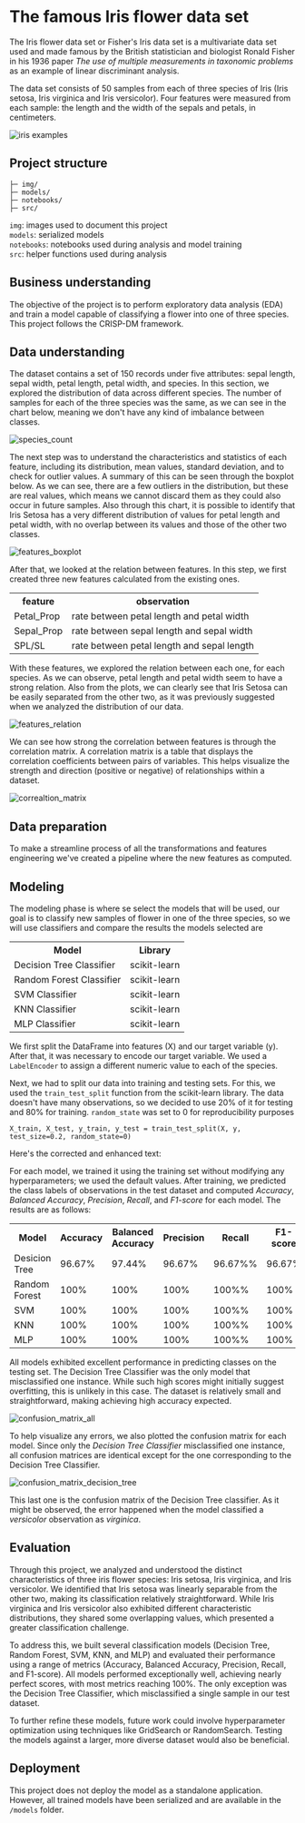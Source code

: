 

# The famous Iris flower data set

The Iris flower data set or Fisher's Iris data set is a multivariate data set used and made famous by the British statistician and biologist Ronald Fisher in his 1936 paper _The use of multiple measurements in taxonomic problems_ as an example of linear discriminant analysis.

The data set consists of 50 samples from each of three species of Iris (Iris setosa, Iris virginica and Iris versicolor). Four features were measured from each sample: the length and the width of the sepals and petals, in centimeters.

![iris examples](img/iris_img.png "Iris examples")

## Project structure

```
├─ img/
├─ models/
├─ notebooks/
├─ src/
```

`img`: images used to document this project <br />
`models`: serialized models <br />
`notebooks`: notebooks used during analysis and model training <br />
`src`: helper functions used during analysis

## Business understanding

The objective of the project is to perform exploratory data analysis (EDA) and train a model capable of classifying a flower into one of three species. This project follows the CRISP-DM framework.

## Data understanding

The dataset contains a set of 150 records under five attributes: sepal length, sepal width, petal length, petal width, and species. In this section, we explored the distribution of data across different species. The number of samples for each of the three species was the same, as we can see in the chart below, meaning we don't have any kind of imbalance between classes.

![species_count](img/species_countplot.png)

The next step was to understand the characteristics and statistics of each feature, including its distribution, mean values, standard deviation, and to check for outlier values. A summary of this can be seen through the boxplot below. As we can see, there are a few outliers in the distribution, but these are real values, which means we cannot discard them as they could also occur in future samples. Also through this chart, it is possible to identify that Iris Setosa has a very different distribution of values for petal length and petal width, with no overlap between its values and those of the other two classes.

![features_boxplot](img/features_boxplot.png)

After that, we looked at the relation between features. In this step, we first created three new features calculated from the existing ones.

<table>
    <tr>
        <th>feature</th>
        <th>observation</th>
    </tr>
    <tr>
        <td>Petal_Prop</td><td>rate between petal length and petal width</td>
    </tr>
     <tr>
        <td>Sepal_Prop</td><td>rate between sepal length and sepal width</td>
    </tr>
         <tr>
        <td>SPL/SL</td><td>rate between petal length and sepal length</td>
    </tr>
</table>

With these features, we explored the relation between each one, for each species. As we can observe, petal length and petal width seem to have a strong relation. Also from the plots, we can clearly see that Iris Setosa can be easily separated from the other two, as it was previously suggested when we analyzed the distribution of our data. 

![features_relation](img/features_scatterplot.png)

We can see how strong the correlation between features is through the correlation matrix. A correlation matrix is a table that displays the correlation coefficients between pairs of variables. This helps visualize the strength and direction (positive or negative) of relationships within a dataset.

![correaltion_matrix](img/correlation_matrix_plot.png)

## Data preparation

To make a streamline process of all the transformations and features engineering we've created a pipeline where the new features as computed.

## Modeling

The modeling phase is where se select the models that will be used, our goal is to classify new samples of flower in one of the three species, so we will use classifiers and compare the results the models selected are

<table>
    <tr>
        <th>Model</th>
        <th>Library</th>
    </tr>
    <tr>
        <td>Decision Tree Classifier</td>
        <td>scikit-learn</td>
    </tr>
    <tr>
        <td>Random Forest Classifier</td>
        <td>scikit-learn</td>        
    </tr>
        <tr>
        <td>SVM Classifier</td>
        <td>scikit-learn</td>        
    </tr>
    </tr>
        <tr>
        <td>KNN Classifier</td>
        <td>scikit-learn</td>        
    </tr>
        </tr>
        <tr>
        <td>MLP Classifier</td>
        <td>scikit-learn</td>        
    </tr>
</table>

We first split the DataFrame into features (X) and our target variable (y). After that, it was necessary to encode our target variable. We used a `LabelEncoder` to assign a different numeric value to each of the species.

Next, we had to split our data into training and testing sets. For this, we used the `train_test_split` function from the scikit-learn library. The data doesn't have many observations, so we decided to use 20% of it for testing and 80% for training. `random_state` was set to 0 for reproducibility purposes

```
X_train, X_test, y_train, y_test = train_test_split(X, y, test_size=0.2, random_state=0)
```

Here's the corrected and enhanced text:

For each model, we trained it using the training set without modifying any hyperparameters; we used the default values. After training, we predicted the class labels of observations in the test dataset and computed _Accuracy_, _Balanced Accuracy_, _Precision_, _Recall_, and _F1-score_ for each model. The results are as follows:

<table>
    <tr>
        <th>Model</th>
        <th>Accuracy</th>
        <th>Balanced Accuracy</th>
        <th>Precision</th>
        <th>Recall</th>
        <th>F1-score</th>
    </tr>
    <tr>
        <td>Desicion Tree</td>
        <td>96.67%</td>
        <td>97.44%</td>
        <td>96.67%</td>
        <td>96.67%%</td>
        <td>96.67%</td>
    </tr>
        <tr>
        <td>Random Forest</td>
        <td>100%</td>
        <td>100%</td>
        <td>100%</td>
        <td>100%%</td>
        <td>100%</td>
    </tr>
    <tr>
        <td>SVM</td>
        <td>100%</td>
        <td>100%</td>
        <td>100%</td>
        <td>100%%</td>
        <td>100%</td>
    </tr>
    <tr>
        <td>KNN</td>
        <td>100%</td>
        <td>100%</td>
        <td>100%</td>
        <td>100%%</td>
        <td>100%</td>
    </tr>
    <tr>
        <td>MLP</td>
        <td>100%</td>
        <td>100%</td>
        <td>100%</td>
        <td>100%%</td>
        <td>100%</td>
    </tr>
</table>

All models exhibited excellent performance in predicting classes on the testing set. The Decision Tree Classifier was the only model that misclassified one instance. While such high scores might initially suggest overfitting, this is unlikely in this case. The dataset is relatively small and straightforward, making achieving high accuracy expected.

![confusion_matrix_all](img/confusion_matrix_all.png) 

To help visualize any errors, we also plotted the confusion matrix for each model. Since only the _Decision Tree Classifier_ misclassified one instance, all confusion matrices are identical except for the one corresponding to the Decision Tree Classifier.

![confusion_matrix_decision_tree](img/confusion_matrix_dt.png)

This last one is the confusion matrix of the Decision Tree classifier. As it might be observed, the error happened when the model classified a _versicolor_ observation as _virginica_.

## Evaluation

Through this project, we analyzed and understood the distinct characteristics of three iris flower species: Iris setosa, Iris virginica, and Iris versicolor. We identified that Iris setosa was linearly separable from the other two, making its classification relatively straightforward. While Iris virginica and Iris versicolor also exhibited different characteristic distributions, they shared some overlapping values, which presented a greater classification challenge.

To address this, we built several classification models (Decision Tree, Random Forest, SVM, KNN, and MLP) and evaluated their performance using a range of metrics (Accuracy, Balanced Accuracy, Precision, Recall, and F1-score). All models performed exceptionally well, achieving nearly perfect scores, with most metrics reaching 100%. The only exception was the Decision Tree Classifier, which misclassified a single sample in our test dataset.

To further refine these models, future work could involve hyperparameter optimization using techniques like GridSearch or RandomSearch.  Testing the models against a larger, more diverse dataset would also be beneficial.

## Deployment

This project does not deploy the model as a standalone application. However, all trained models have been serialized and are available in the `/models` folder.